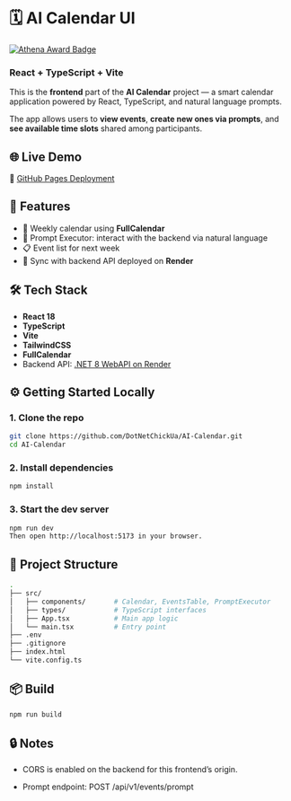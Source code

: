 # 🗓️ AI Calendar UI

[![Athena Award Badge](https://img.shields.io/endpoint?url=https%3A%2F%2Faward.athena.hackclub.com%2Fapi%2Fbadge)](https://award.athena.hackclub.com?utm_source=readme)

### React + TypeScript + Vite

This is the **frontend** part of the **AI Calendar** project — a smart calendar application powered by React, TypeScript, and natural language prompts.

The app allows users to **view events**, **create new ones via prompts**, and **see available time slots** shared among participants.


## 🌐 Live Demo

🔗 [GitHub Pages Deployment](https://DotNetChickUa.github.io/AI-Calendar/)


## 🧩 Features

- 📅 Weekly calendar using **FullCalendar**
- 🧠 Prompt Executor: interact with the backend via natural language
- 📋 Event list for next week
- 🔁 Sync with backend API deployed on **Render**


## 🛠 Tech Stack

- **React 18**
- **TypeScript**
- **Vite**
- **TailwindCSS**
- **FullCalendar**
- Backend API: [.NET 8 WebAPI on Render](https://aicalendarbackend.onrender.com)


## ⚙️ Getting Started Locally

### 1. Clone the repo

```bash
git clone https://github.com/DotNetChickUa/AI-Calendar.git
cd AI-Calendar
```

### 2. Install dependencies

```bash
npm install
```

### 3. Start the dev server

```bash
npm run dev
Then open http://localhost:5173 in your browser.
```

## 🧠 Project Structure

```bash
.
├── src/
│   ├── components/       # Calendar, EventsTable, PromptExecutor
│   ├── types/            # TypeScript interfaces
│   ├── App.tsx           # Main app logic
│   └── main.tsx          # Entry point
├── .env
├── .gitignore
├── index.html
└── vite.config.ts
```

## 📦 Build

```bash
npm run build
```

## 🔒 Notes

- CORS is enabled on the backend for this frontend’s origin.

- Prompt endpoint: POST /api/v1/events/prompt
